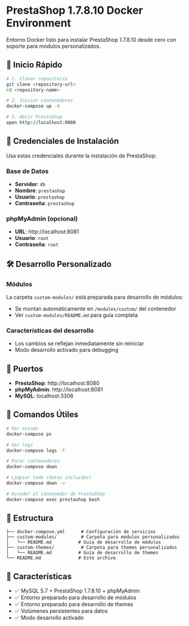 # PrestaShop 1.7.8.10 Docker Environment

Entorno Docker listo para instalar PrestaShop 1.7.8.10 desde cero con soporte para módulos personalizados.

## 🚀 Inicio Rápido

```bash
# 1. Clonar repositorio
git clone <repository-url>
cd <repository-name>

# 2. Iniciar contenedores
docker-compose up -d

# 3. Abrir PrestaShop
open http://localhost:8080
```

## 🔑 Credenciales de Instalación

Usa estas credenciales durante la instalación de PrestaShop:

### Base de Datos
- **Servidor**: `db`
- **Nombre**: `prestashop`
- **Usuario**: `prestashop`
- **Contraseña**: `prestashop`

### phpMyAdmin (opcional)
- **URL**: http://localhost:8081
- **Usuario**: `root`
- **Contraseña**: `root`

## 🛠️ Desarrollo Personalizado

### Módulos
La carpeta `custom-modules/` está preparada para desarrollo de módulos:
- Se montan automáticamente en `/modules/custom/` del contenedor
- Ver `custom-modules/README.md` para guía completa


### Características del desarrollo
- Los cambios se reflejan inmediatamente sin reiniciar
- Modo desarrollo activado para debugging

## 📁 Puertos

- **PrestaShop**: http://localhost:8080
- **phpMyAdmin**: http://localhost:8081
- **MySQL**: localhost:3306

## 🔧 Comandos Útiles

```bash
# Ver estado
docker-compose ps

# Ver logs
docker-compose logs -f

# Parar contenedores
docker-compose down

# Limpiar todo (datos incluidos)
docker-compose down -v

# Acceder al contenedor de PrestaShop
docker-compose exec prestashop bash
```

## 📁 Estructura

```
├── docker-compose.yml      # Configuración de servicios
├── custom-modules/         # Carpeta para módulos personalizados
│   └── README.md          # Guía de desarrollo de módulos
├── custom-themes/          # Carpeta para themes personalizados
│   └── README.md          # Guía de desarrollo de themes
└── README.md              # Este archivo
```

## 🎯 Características

- ✅ MySQL 5.7 + PrestaShop 1.7.8.10 + phpMyAdmin
- ✅ Entorno preparado para desarrollo de módulos
- ✅ Entorno preparado para desarrollo de themes
- ✅ Volúmenes persistentes para datos
- ✅ Modo desarrollo activado
